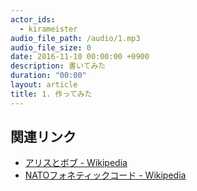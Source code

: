 ```yaml
---
actor_ids:
  - kirameister
audio_file_path: /audio/1.mp3
audio_file_size: 0
date: 2016-11-10 00:00:00 +0900
description: 書いてみた
duration: "00:00"
layout: article
title: 1. 作ってみた
---
```


## 関連リンク

- [アリスとボブ - Wikipedia](https://ja.wikipedia.org/wiki/%E3%82%A2%E3%83%AA%E3%82%B9%E3%81%A8%E3%83%9C%E3%83%96)
- [NATOフォネティックコード - Wikipedia](https://ja.wikipedia.org/wiki/NATO%E3%83%95%E3%82%A9%E3%83%8D%E3%83%86%E3%82%A3%E3%83%83%E3%82%AF%E3%82%B3%E3%83%BC%E3%83%89)
